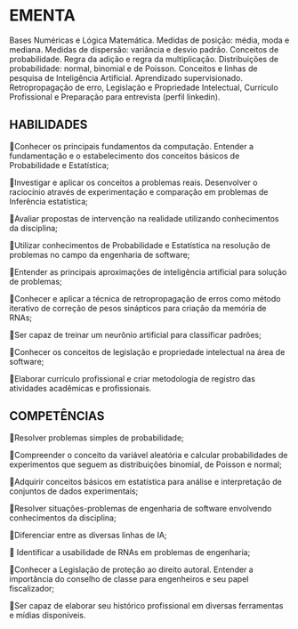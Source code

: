 # EMENTA
Bases Numéricas e Lógica Matemática. Medidas de posição: média, moda e mediana. Medidas de dispersão: variância e desvio padrão. Conceitos de probabilidade. Regra da adição e regra da multiplicação. Distribuições de probabilidade: normal, binomial e de Poisson. Conceitos e linhas de pesquisa de Inteligência Artificial. Aprendizado supervisionado. Retropropagação de erro, Legislação e Propriedade Intelectual, Currículo Profissional e Preparação para entrevista (perfil linkedin).

## HABILIDADES

🔹Conhecer os principais fundamentos da computação. Entender a fundamentação e o estabelecimento dos conceitos básicos de Probabilidade e Estatística; 

🔹Investigar e aplicar os conceitos a problemas reais. Desenvolver o raciocínio através de experimentação e comparação em problemas de Inferência estatística; 

🔹Avaliar propostas de intervenção na realidade utilizando conhecimentos da disciplina;

🔹Utilizar conhecimentos de Probabilidade e Estatística na resolução de problemas no campo da engenharia de software; 

🔹Entender as principais aproximações de inteligência artificial para solução de problemas; 

🔹Conhecer e aplicar a técnica de retropropagação de erros como método iterativo de correção de pesos sinápticos para criação da memória de RNAs;

🔹Ser capaz de treinar um neurônio artificial para classificar padrões;

🔹Conhecer os conceitos de legislação e propriedade intelectual na área de software;

🔹Elaborar currículo profissional e criar metodologia de registro das atividades acadêmicas e profissionais.

## COMPETÊNCIAS

🔹Resolver problemas simples de probabilidade;

🔹Compreender o conceito da variável aleatória e calcular probabilidades de experimentos que seguem as distribuições binomial, de Poisson e normal; 

🔹Adquirir conceitos básicos em estatística para análise e interpretação de conjuntos de dados experimentais; 

🔹Resolver situações-problemas de engenharia de software envolvendo conhecimentos da disciplina; 

🔹Diferenciar entre as diversas linhas de IA; 

🔹 Identificar a usabilidade de RNAs em problemas de engenharia;

🔹Conhecer a Legislação de proteção ao direito autoral. Entender a importância do conselho de classe para engenheiros e seu papel fiscalizador; 

🔹Ser capaz de elaborar seu histórico profissional em diversas ferramentas e mídias disponíveis.
